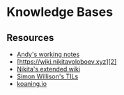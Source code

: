 # Knowledge Bases

Resources
---

- [Andy's working notes][1]
- [https://wiki.nikitavoloboev.xyz][2]
- [Nikita's extended wiki][3]
- [Simon Willison's TILs][4]
- [koaning.io][5]

<!-- Links -->
[1]: https://notes.andymatuschak.org/z4SDCZQeRo4xFEQ8H4qrSqd68ucpgE6LU155C
[2]: https://wiki.nikitavoloboev.xyz
[3]: https://epictools.dev
[4]: https://simonwillison.net/2021/May/2/one-year-of-tils
[5]: https://koaning.io/til.html

<!-- Links end -->
